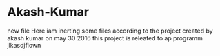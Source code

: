 # Akash-Kumar
new file
Here iam inerting some files according to the project
created by akash kumar 
on may 30 2016
this project is releated to ap programm
jlkasdjfiown
